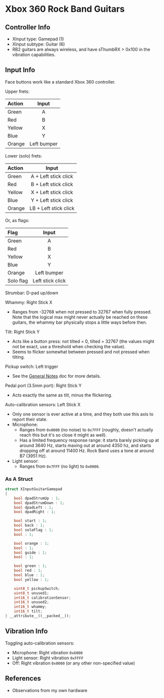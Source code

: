 # Xbox 360 Rock Band Guitars

## Controller Info

- XInput type: Gamepad (1)
- XInput subtype: Guitar (6)
- RB2 guitars are always wireless, and have sThumbRX > 0x100 in the vibration capabilities.

## Input Info

Face buttons work like a standard Xbox 360 controller.

Upper frets:

| Action | Input       |
| :----- | :---:       |
| Green  | A           |
| Red    | B           |
| Yellow | X           |
| Blue   | Y           |
| Orange | Left bumper |

Lower (solo) frets:

| Action | Input                 |
| :----- | :---:                 |
| Green  | A + Left stick click  |
| Red    | B + Left stick click  |
| Yellow | X + Left stick click  |
| Blue   | Y + Left stick click  |
| Orange | LB + Left stick click |

Or, as flags:

| Flag      | Input            |
| :---      | :---:            |
| Green     | A                |
| Red       | B                |
| Yellow    | X                |
| Blue      | Y                |
| Orange    | Left bumper      |
| Solo flag | Left stick click |

Strumbar: D-pad up/down

Whammy: Right Stick X

- Ranges from -32768 when not pressed to 32767 when fully pressed. Note that the logical max might never actually be reached on these guitars, the whammy bar physically stops a little ways before then.

Tilt: Right Stick Y

- Acts like a button press: not tilted = 0, tilted = 32767 (the values might not be exact, use a threshold when checking the value).
- Seems to flicker somewhat between pressed and not pressed when tilting.

Pickup switch: Left trigger

- See the [General Notes](General%20Notes.md) doc for more details.

Pedal port (3.5mm port): Right Stick Y

- Acts exactly the same as tilt, minus the flickering.

Auto-calibration sensors: Left Stick X

- Only one sensor is ever active at a time, and they both use this axis to report their state.
- Microphone:
  - Ranges from `0x0000` (no noise) to `0x7FFF` (roughly, doesn't actually reach this but it's so close it might as well).
  - Has a limited frequency response range: it starts barely picking up at around 3640 Hz, starts maxing out at around 4350 hz, and starts dropping off at around 11400 Hz. Rock Band uses a tone at around B7 (3951 Hz).
- Light sensor:
  - Ranges from `0x7FFF` (no light) to `0x0000`.

### As A Struct

```cpp
struct XInputGuitarGamepad
{
    bool dpadStrumUp : 1;
    bool dpadStrumDown : 1;
    bool dpadLeft : 1;
    bool dpadRight : 1;

    bool start : 1;
    bool back : 1;
    bool soloFlag : 1;
    bool : 1;

    bool orange : 1;
    bool : 1;
    bool guide : 1;
    bool : 1;

    bool green : 1;
    bool red : 1;
    bool blue : 1;
    bool yellow : 1;

    uint8_t pickupSwitch;
    uint8_t unused1;
    int16_t calibrationSensor;
    int16_t unused2;
    int16_t whammy;
    int16_t tilt;
} __attribute__((__packed__));
```

## Vibration Info

Toggling auto-calibration sensors:

- Microphone: Right vibration `0x6000`
- Light sensor: Right vibration `0xFFFF`
- Off: Right vibration `0x0000` (or any other non-specified value)

## References

- Observations from my own hardware
